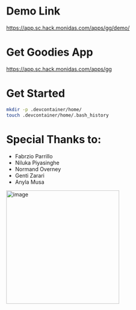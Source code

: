 # Demo Link
https://app.sc.hack.monidas.com/apps/gg/demo/

# Get Goodies App
https://app.sc.hack.monidas.com/apps/gg

# Get Started 

```bash
mkdir -p .devcontainer/home/
touch .devcontainer/home/.bash_history
```

# Special Thanks to:

- Fabrzio Parrillo 
- Niluka Piyasinghe
- Normand Overney 
- Genti Zarari
- Anyla Musa

<img src="https://github.com/user-attachments/assets/5d24a54a-e295-4c8c-9b71-599d4dd4f58d" alt="image" width="300"/>
